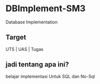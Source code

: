 # DBImplement-SM3
Database Implementation

## Target 

UTS | UAS | Tugas

## jadi tentang apa ini?
belajar implementasi Untuk SQL dan No-Sql



